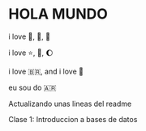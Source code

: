 # HOLA MUNDO

i love :icecream:, :pizza:, :dog:

i love :star:, :book:, :moon:

i love :brazil:, and i love :money_with_wings:

eu sou do :argentina:

Actualizando unas lineas del readme

Clase 1: Introduccion a bases de datos 


